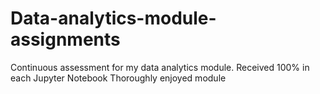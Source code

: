 # Data-analytics-module-assignments
Continuous assessment for my data analytics module. Received 100% in each Jupyter Notebook 
Thoroughly enjoyed module
